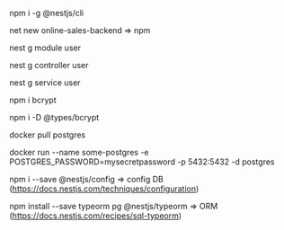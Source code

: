 npm i -g @nestjs/cli

net new online-sales-backend => npm


nest g module user

nest g controller user

nest g service user

npm i bcrypt

npm i -D @types/bcrypt

docker pull postgres

docker run --name some-postgres -e POSTGRES_PASSWORD=mysecretpassword -p 5432:5432 -d postgres

npm i --save @nestjs/config => config DB (https://docs.nestjs.com/techniques/configuration)

npm install --save typeorm pg @nestjs/typeorm  => ORM (https://docs.nestjs.com/recipes/sql-typeorm)